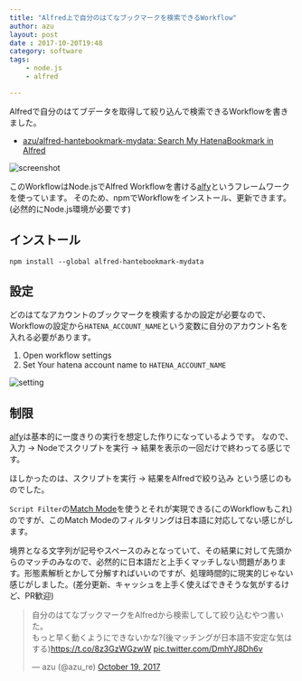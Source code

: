 ```yaml
---
title: "Alfred上で自分のはてなブックマークを検索できるWorkflow"
author: azu
layout: post
date : 2017-10-20T19:48
category: software 
tags:
    - node.js
    - alfred

---
```


Alfredで自分のはてブデータを取得して絞り込んで検索できるWorkflowを書きました。

- [azu/alfred-hantebookmark-mydata: Search My HatenaBookmark in Alfred](https://github.com/azu/alfred-hantebookmark-mydata "azu/alfred-hantebookmark-mydata: Search My HatenaBookmark in Alfred")

![screenshot](https://media.giphy.com/media/3ov9k8YySjxOsxvNHW/giphy.gif)


このWorkflowはNode.jsでAlfred Workflowを書ける[alfy](https://github.com/sindresorhus/alfy "alfy")というフレームワークを使っています。
そのため、npmでWorkflowをインストール、更新できます。
(必然的にNode.js環境が必要です)


## インストール

```
npm install --global alfred-hantebookmark-mydata
```

## 設定

どのはてなアカウントのブックマークを検索するかの設定が必要なので、Workflowの設定から`HATENA_ACCOUNT_NAME`という変数に自分のアカウント名を入れる必要があります。

1. Open workflow settings
2. Set Your hatena account name to `HATENA_ACCOUNT_NAME`

![setting](https://monosnap.com/file/cTzt4ieHD2wGDYb2ANoUh5IXeS6SQA.png)


## 制限

[alfy](https://github.com/sindresorhus/alfy "alfy")は基本的に一度きりの実行を想定した作りになっているようです。
なので、入力 -> Nodeでスクリプトを実行 -> 結果を表示の一回だけで終わってる感じです。

ほしかったのは、スクリプトを実行 -> 結果をAlfredで絞り込み という感じのものでした。

`Script Filter`の[Match Mode](https://www.alfredapp.com/help/workflows/inputs/script-filter/#alfred-filters-results "Match Mode")を使うとそれが実現できる(このWorkflowもこれ)のですが、このMatch Modeのフィルタリングは日本語に対応してない感じがします。

境界となる文字列が記号やスペースのみとなっていて、その結果に対して先頭からのマッチのみなので、必然的に日本語だと上手くマッチしない問題があります。形態素解析とかして分解すればいいのですが、処理時間的に現実的じゃない感じがしました。(差分更新、キャッシュを上手く使えばできそうな気がするけど、PR歓迎)

<blockquote class="twitter-tweet" data-lang="en"><p lang="ja" dir="ltr">自分のはてなブックマークをAlfredから検索してして絞り込むやつ書いた。<br>もっと早く動くようにできないかな?(後マッチングが日本語不安定な気はする)<a href="https://t.co/8z3GzWGzwW">https://t.co/8z3GzWGzwW</a> <a href="https://t.co/DmhYJ8Dh6v">pic.twitter.com/DmhYJ8Dh6v</a></p>&mdash; azu (@azu_re) <a href="https://twitter.com/azu_re/status/921017924898275328?ref_src=twsrc%5Etfw">October 19, 2017</a></blockquote>
<script async src="//platform.twitter.com/widgets.js" charset="utf-8"></script>
